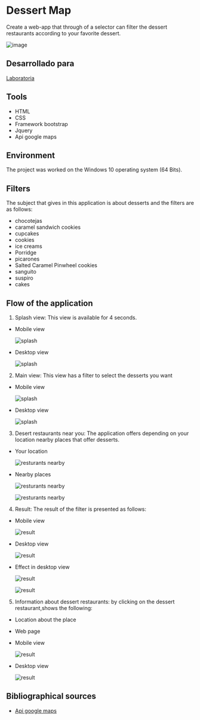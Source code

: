 # Dessert Map
Create a web-app that through of a selector can filter the dessert restaurants according to your favorite dessert.

![image](https://user-images.githubusercontent.com/32289930/37802567-038b6758-2df9-11e8-932e-7aab0f59ebdd.png)



## Desarrollado para 
[Laboratoria](http://laboratoria.la)

## Tools
* HTML
* CSS
* Framework bootstrap
* Jquery
* Api google maps

## Environment
The project was worked on the Windows 10 operating system (64 Bits).

## Filters
 The subject that gives in this application is about desserts and the filters are as follows:
-  chocotejas
-  caramel sandwich cookies
-  cupcakes
-  cookies
-  ice creams
-  Porridge
-  picarones
-  Salted Caramel Pinwheel cookies
- sanguito
- suspiro
- cakes


## Flow of the application
1. Splash view: This view is available for 4 seconds.
 - Mobile view

    ![splash](assets/img/splash1.PNG)

  - Desktop view

    ![splash](assets/img/splash2.PNG)

2. Main view: This view has a filter to select the desserts you want
 - Mobile view

    ![splash](assets/img/main.PNG)

 - Desktop view

    ![splash](assets/img/main1.PNG)

3. Desert restaurants near you: The application offers depending on your location nearby places that offer desserts.
 - Your location

    ![resturants nearby](assets/img/ubication.PNG)

 - Nearby places

    ![resturants nearby](assets/img/ubication1.PNG)

    ![resturants nearby](assets/img/ubication2.PNG)

4. Result: The result of the filter is presented as follows:

 - Mobile view

    ![result](assets/img/result.PNG)

  - Desktop view

    ![result](assets/img/result1.PNG)

  - Effect in desktop view

    ![result](assets/img/result2.PNG)

    ![result](assets/img/result3.PNG)

5. Information about dessert restaurants: by clicking on the dessert restaurant,shows the following:
  - Location about the place
  - Web page

  - Mobile view

    ![result](assets/img/modal1.PNG)

  - Desktop view

    ![result](assets/img/modal.PNG)
    
 ## Bibliographical sources
 - [Api google maps](https://developers.google.com/maps/documentation/javascript/places?hl=es-419)
